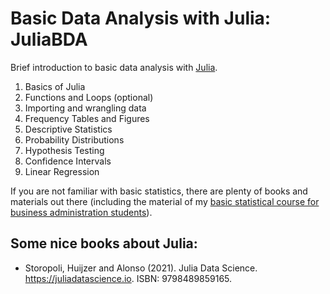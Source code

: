# Basic Data Analysis with Julia: JuliaBDA

Brief introduction to basic data analysis with [Julia](https://julialang.org).

1. Basics of Julia
2. Functions and Loops (optional)
3. Importing and wrangling data
4. Frequency Tables and Figures
5. Descriptive Statistics
6. Probability Distributions
7. Hypothesis Testing
8. Confidence Intervals
9. Linear Regression


If you are not familiar with basic statistics, there are plenty of books and materials out there (including the material of my [basic statistical course for business administration students](https://ctruciosm.github.io/MAD211.html)).

## Some nice books about Julia:

- Storopoli, Huijzer and Alonso (2021). Julia Data Science. https://juliadatascience.io. ISBN: 9798489859165.



